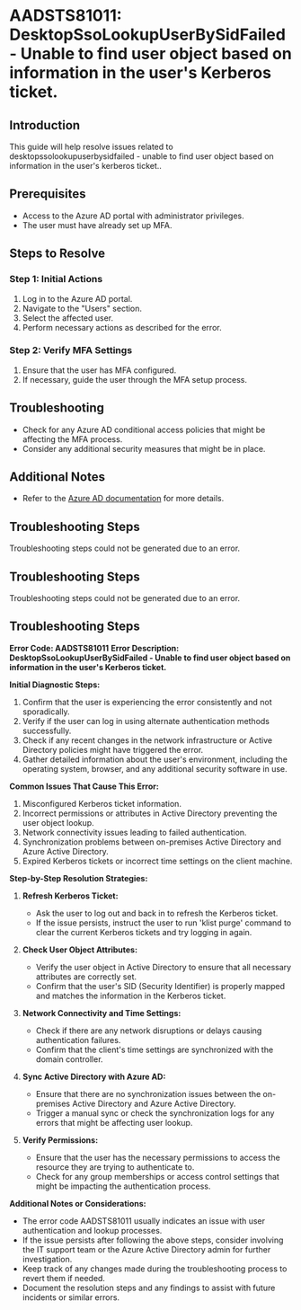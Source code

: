 # AADSTS81011: DesktopSsoLookupUserBySidFailed - Unable to find user object based on information in the user's Kerberos ticket.

## Introduction

This guide will help resolve issues related to desktopssolookupuserbysidfailed -
unable to find user object based on information in the user's kerberos ticket..

## Prerequisites

* Access to the Azure AD portal with administrator privileges.
* The user must have already set up MFA.

## Steps to Resolve

### Step 1: Initial Actions

1. Log in to the Azure AD portal.
2. Navigate to the "Users" section.
3. Select the affected user.
4. Perform necessary actions as described for the error.

### Step 2: Verify MFA Settings

1. Ensure that the user has MFA configured.
2. If necessary, guide the user through the MFA setup process.

## Troubleshooting

* Check for any Azure AD conditional access policies that might be affecting the
  MFA process.
* Consider any additional security measures that might be in place.

## Additional Notes

* Refer to the
  [Azure AD documentation](https://learn.microsoft.com/en-us/azure/active-directory/)
  for more details.

## Troubleshooting Steps

Troubleshooting steps could not be generated due to an error.

## Troubleshooting Steps

Troubleshooting steps could not be generated due to an error.

## Troubleshooting Steps

**Error Code: AADSTS81011** **Error Description:
DesktopSsoLookupUserBySidFailed - Unable to find user object based on
information in the user's Kerberos ticket.**

**Initial Diagnostic Steps:**

1. Confirm that the user is experiencing the error consistently and not
   sporadically.
2. Verify if the user can log in using alternate authentication methods
   successfully.
3. Check if any recent changes in the network infrastructure or Active Directory
   policies might have triggered the error.
4. Gather detailed information about the user's environment, including the
   operating system, browser, and any additional security software in use.

**Common Issues That Cause This Error:**

1. Misconfigured Kerberos ticket information.
2. Incorrect permissions or attributes in Active Directory preventing the user
   object lookup.
3. Network connectivity issues leading to failed authentication.
4. Synchronization problems between on-premises Active Directory and Azure
   Active Directory.
5. Expired Kerberos tickets or incorrect time settings on the client machine.

**Step-by-Step Resolution Strategies:**

1. **Refresh Kerberos Ticket:**

   * Ask the user to log out and back in to refresh the Kerberos ticket.
   * If the issue persists, instruct the user to run 'klist purge' command to
     clear the current Kerberos tickets and try logging in again.

2. **Check User Object Attributes:**

   * Verify the user object in Active Directory to ensure that all necessary
     attributes are correctly set.
   * Confirm that the user's SID (Security Identifier) is properly mapped and
     matches the information in the Kerberos ticket.

3. **Network Connectivity and Time Settings:**

   * Check if there are any network disruptions or delays causing authentication
     failures.
   * Confirm that the client's time settings are synchronized with the domain
     controller.

4. **Sync Active Directory with Azure AD:**

   * Ensure that there are no synchronization issues between the on-premises
     Active Directory and Azure Active Directory.
   * Trigger a manual sync or check the synchronization logs for any errors that
     might be affecting user lookup.

5. **Verify Permissions:**
   * Ensure that the user has the necessary permissions to access the resource
     they are trying to authenticate to.
   * Check for any group memberships or access control settings that might be
     impacting the authentication process.

**Additional Notes or Considerations:**

* The error code AADSTS81011 usually indicates an issue with user authentication
  and lookup processes.
* If the issue persists after following the above steps, consider involving the
  IT support team or the Azure Active Directory admin for further investigation.
* Keep track of any changes made during the troubleshooting process to revert
  them if needed.
* Document the resolution steps and any findings to assist with future incidents
  or similar errors.
